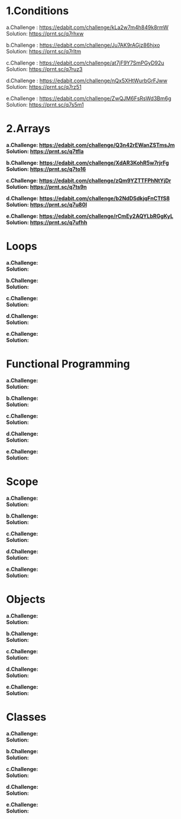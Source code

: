 <h1>1.Conditions</h1>

a.Challenge : https://edabit.com/challenge/kLa2w7m4h849k8rmW <br>
Solution: https://prnt.sc/q7rhxw
  
b.Challenge : https://edabit.com/challenge/Ju7AK9rAGjz86hjxo <br>
Solution: https://prnt.sc/q7rltm
  
c.Challenge : https://edabit.com/challenge/at7jF9Y7SmPGyD92u <br>
Solution: https://prnt.sc/q7ruz3
  
d.Challenge : https://edabit.com/challenge/nQx5XHtWurbGrFJww <br>
Solution: https://prnt.sc/q7rz51
  
e.Challenge : https://edabit.com/challenge/ZwQJM6FsRsWd3Bm6g <br>
Solution: https://prnt.sc/q7s5m1  

<h1>2.Arrays</h1>

<b>a.Challenge: https://edabit.com/challenge/Q3n42rEWanZSTmsJm </b><br>
<b>Solution: https://prnt.sc/q7tfla </b> 
  
<b>b.Challenge: https://edabit.com/challenge/XdAR3KohR5w7rjrFg </b><br>
<b>Solution: https://prnt.sc/q7to16 </b> 
  
<b>c.Challenge: https://edabit.com/challenge/zQm9YZTTFPhNtYjDr </b><br>
<b>Solution: https://prnt.sc/q7ts9n </b> 
  
<b>d.Challenge: https://edabit.com/challenge/b2NdDSdkjqFnCTfS8 </b><br>
<b>Solution: https://prnt.sc/q7u80l </b> 
  
<b>e.Challenge: https://edabit.com/challenge/rCmEy2AQYLbRGgKyL </b><br>
<b>Solution: https://prnt.sc/q7ufhh </b> 

<h1>Loops</h1>

<b>a.Challenge:</b><br>
<b>Solution:</b> 
  
<b>b.Challenge:</b><br>
<b>Solution:</b> 
  
<b>c.Challenge:</b><br>
<b>Solution:</b> 
  
<b>d.Challenge:</b><br>
<b>Solution:</b> 
  
<b>e.Challenge:</b><br>
<b>Solution:</b> 

<h1>Functional Programming</h1>

<b>a.Challenge:</b><br>
<b>Solution:</b> 
  
<b>b.Challenge:</b><br>
<b>Solution:</b> 
  
<b>c.Challenge:</b><br>
<b>Solution:</b> 
  
<b>d.Challenge:</b><br>
<b>Solution:</b> 
  
<b>e.Challenge:</b><br>
<b>Solution:</b> 

<h1>Scope</h1>

<b>a.Challenge:</b><br>
<b>Solution:</b> 
  
<b>b.Challenge:</b><br>
<b>Solution:</b> 
  
<b>c.Challenge:</b><br>
<b>Solution:</b> 
  
<b>d.Challenge:</b><br>
<b>Solution:</b> 
  
<b>e.Challenge:</b><br>
<b>Solution:</b> 

<h1>Objects</h1>

<b>a.Challenge:</b><br>
<b>Solution:</b> 
  
<b>b.Challenge:</b><br>
<b>Solution:</b> 
  
<b>c.Challenge:</b><br>
<b>Solution:</b> 
  
<b>d.Challenge:</b><br>
<b>Solution:</b> 
  
<b>e.Challenge:</b><br>
<b>Solution:</b> 

<h1>Classes</h1>

<b>a.Challenge:</b><br>
<b>Solution:</b> 
  
<b>b.Challenge:</b><br>
<b>Solution:</b> 
  
<b>c.Challenge:</b><br>
<b>Solution:</b> 
  
<b>d.Challenge:</b><br>
<b>Solution:</b> 
  
<b>e.Challenge:</b><br>
<b>Solution:</b> 
